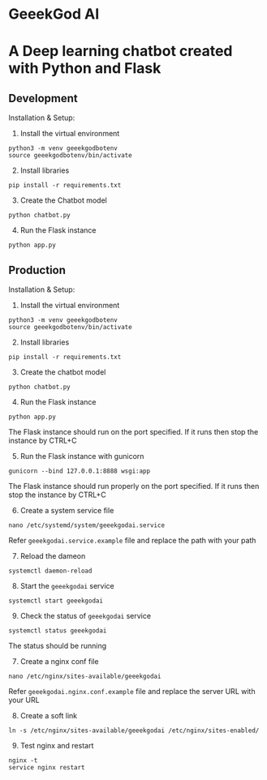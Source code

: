 # GeeekGod AI
# A Deep learning chatbot created with Python and Flask

## Development

Installation & Setup:

1. Install the virtual environment
```
python3 -m venv geeekgodbotenv
source geeekgodbotenv/bin/activate
```

2. Install libraries
```
pip install -r requirements.txt
```

3. Create the Chatbot model
```
python chatbot.py
```

4. Run the Flask instance
```
python app.py
```

## Production

Installation & Setup:

1. Install the virtual environment
```
python3 -m venv geeekgodbotenv
source geeekgodbotenv/bin/activate
```

2. Install libraries
```
pip install -r requirements.txt
```

3. Create the chatbot model
```
python chatbot.py
```

4. Run the Flask instance
```
python app.py
```
The Flask instance should run on the port specified. If it runs then stop the instance by CTRL+C

5. Run the Flask instance with gunicorn
```
gunicorn --bind 127.0.0.1:8888 wsgi:app
```
The Flask instance should run properly on the port specified. If it runs then stop the instance by CTRL+C

6. Create a system service file
```
nano /etc/systemd/system/geeekgodai.service
```
Refer `geeekgodai.service.example` file and replace the path with your path

7. Reload the dameon

```
systemctl daemon-reload
```

8. Start the `geeekgodai` service

```
systemctl start geeekgodai
```

9. Check the status of `geeekgodai` service

```
systemctl status geeekgodai
```
The status should be running

7. Create a nginx conf file
```
nano /etc/nginx/sites-available/geeekgodai
```
Refer `geeekgodai.nginx.conf.example` file and replace the server URL with your URL

8. Create a soft link
```
ln -s /etc/nginx/sites-available/geeekgodai /etc/nginx/sites-enabled/
```

9. Test nginx and restart
```
nginx -t
service nginx restart
```
